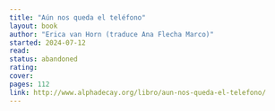 ```yaml
---
title: "Aún nos queda el teléfono"
layout: book
author: "Erica van Horn (traduce Ana Flecha Marco)"
started: 2024-07-12
read:
status: abandoned
rating:
cover:
pages: 112
link: http://www.alphadecay.org/libro/aun-nos-queda-el-telefono/
---
```

